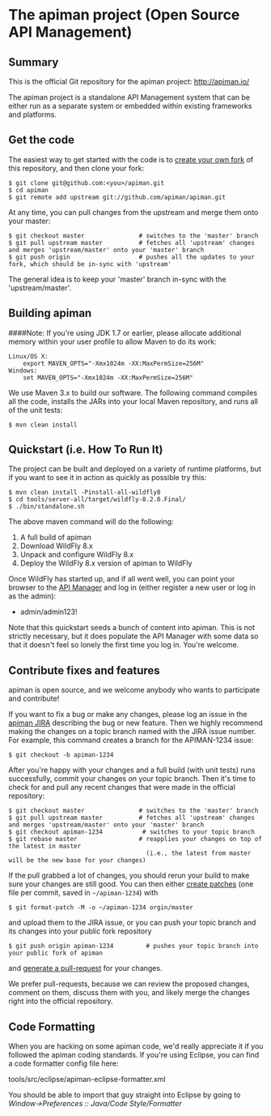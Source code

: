 # The apiman project (Open Source API Management)

## Summary


This is the official Git repository for the apiman project:  http://apiman.io/

The apiman project is a standalone API Management system that can be either run as a separate system or 
embedded within existing frameworks and platforms.

## Get the code

The easiest way to get started with the code is to [create your own fork](http://help.github.com/forking/) 
of this repository, and then clone your fork:

	$ git clone git@github.com:<you>/apiman.git
	$ cd apiman
	$ git remote add upstream git://github.com/apiman/apiman.git
	
At any time, you can pull changes from the upstream and merge them onto your master:

	$ git checkout master               # switches to the 'master' branch
	$ git pull upstream master          # fetches all 'upstream' changes and merges 'upstream/master' onto your 'master' branch
	$ git push origin                   # pushes all the updates to your fork, which should be in-sync with 'upstream'

The general idea is to keep your 'master' branch in-sync with the 'upstream/master'.

## Building apiman

####Note: If you're using JDK 1.7 or earlier, please allocate additional memory within your user profile to allow Maven to do its work:
  
	Linux/OS X:
		export MAVEN_OPTS="-Xmx1024m -XX:MaxPermSize=256M"
	Windows:
		set MAVEN_OPTS="-Xmx1024m -XX:MaxPermSize=256M"

We use Maven 3.x to build our software. The following command compiles all the code, installs the JARs into 
your local Maven repository, and runs all of the unit tests:

	$ mvn clean install
	
## Quickstart (i.e. How To Run It)

The project can be built and deployed on a variety of runtime platforms, but if you want to see it in 
action as quickly as possible try this:

    $ mvn clean install -Pinstall-all-wildfly8
    $ cd tools/server-all/target/wildfly-8.2.0.Final/
    $ ./bin/standalone.sh

The above maven command will do the following:

1. A full build of apiman
2. Download WildFly 8.x
3. Unpack and configure WildFly 8.x
4. Deploy the WildFly 8.x version of apiman to WildFly

Once WildFly has started up, and if all went well, you can point your browser to the 
[API Manager](http://localhost:8080/apimanui/) and log in (either register a new user
or log in as the admin):

* admin/admin123!

Note that this quickstart seeds a bunch of content into apiman. This is not strictly necessary, but it 
does populate the API Manager with some data so that it doesn't feel so lonely the first time you log in. 
You're welcome.

## Contribute fixes and features

apiman is open source, and we welcome anybody who wants to participate and contribute!

If you want to fix a bug or make any changes, please log an issue in the [apiman JIRA](http://issues.jboss.org/browse/APIMAN) describing the bug
or new feature. Then we highly recommend making the changes on a topic branch named with the JIRA issue number. For example, this command creates
a branch for the APIMAN-1234 issue:

	$ git checkout -b apiman-1234

After you're happy with your changes and a full build (with unit tests) runs successfully, commit your 
changes on your topic branch. Then it's time to check for and pull any recent changes that were made in 
the official repository:

	$ git checkout master               # switches to the 'master' branch
	$ git pull upstream master          # fetches all 'upstream' changes and merges 'upstream/master' onto your 'master' branch
	$ git checkout apiman-1234           # switches to your topic branch
	$ git rebase master                 # reapplies your changes on top of the latest in master
	                                      (i.e., the latest from master will be the new base for your changes)

If the pull grabbed a lot of changes, you should rerun your build to make sure your changes are still good.
You can then either [create patches](http://progit.org/book/ch5-2.html) (one file per commit, saved in `~/apiman-1234`) with 

	$ git format-patch -M -o ~/apiman-1234 orgin/master

and upload them to the JIRA issue, or you can push your topic branch and its changes into your public fork repository

	$ git push origin apiman-1234         # pushes your topic branch into your public fork of apiman

and [generate a pull-request](http://help.github.com/pull-requests/) for your changes. 

We prefer pull-requests, because we can review the proposed changes, comment on them,
discuss them with you, and likely merge the changes right into the official repository.

## Code Formatting

When you are hacking on some apiman code, we'd really appreciate it if you followed the
apiman coding standards.  If you're using Eclipse, you can find a code formatter config
file here:

tools/src/eclipse/apiman-eclipse-formatter.xml

You should be able to import that guy straight into Eclipse by going to
*Window->Preferences :: Java/Code Style/Formatter*


